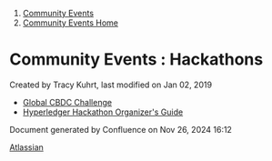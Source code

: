 1. [Community Events](index.html)
2. [Community Events Home](Community-Events-Home_21790731.html)

# Community Events : Hackathons

Created by Tracy Kuhrt, last modified on Jan 02, 2019

- [Global CBDC Challenge](Global-CBDC-Challenge_21790891.html)
- [Hyperledger Hackathon Organizer's Guide](Hyperledger-Hackathon-Organizer%27s-Guide_21790808.html)

Document generated by Confluence on Nov 26, 2024 16:12

[Atlassian](http://www.atlassian.com/)
